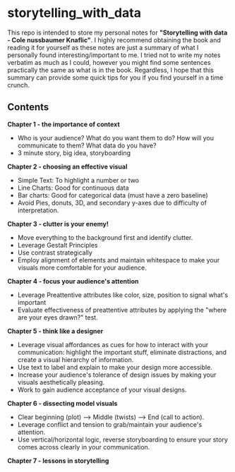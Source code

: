 # storytelling_with_data

This repo is intended to store my personal notes for **"Storytelling with data - Cole nussbaumer Knaflic"**. I highly recommend obtaining the book and reading it for yourself as these notes are just a summary of what I personally found interesting/important to me. I tried not to write my notes verbatim as much as I could, however you might find some sentences practically the same as what is in the book. Regardless, I hope that this summary can provide some quick tips for you if you find yourself in a time crunch. 

## Contents
**Chapter 1 - the importance of context**
  - Who is your audience? What do you want them to do? How will you communicate to them? What data do you have?
  - 3 minute story, big idea, storyboarding

**Chapter 2 - choosing an effective visual**
  - Simple Text: To highlight a number or two
  - Line Charts: Good for continuous data
  - Bar charts: Good for categorical data (must have a zero baseline)
  - Avoid Pies, donuts, 3D, and secondary y-axes due to difficulty of interpretation.

**Chapter 3 - clutter is your enemy!**
  - Move everything to the background first and identify clutter.
  - Leverage Gestalt Principles
  - Use contrast strategically
  - Employ alignment of elements and maintain whitespace to make your visuals more comfortable for your audience.

**Chapter 4 - focus your audience's attention**
  - Leverage Preattentive attributes like color, size, position to signal what's important
  - Evaluate effectiveness of preattentive attributes by applying the "where are your eyes drawn?" test.

**Chapter 5 - think like a designer**
  - Leverage visual affordances as cues for how to interact with your communication: highlight the important stuff, eliminate distractions, and create a visual hierarchy of information.
  - Use text to label and explain to make your design more accessible.
  - Increase your audience's tolerance of design issues by making your visuals aesthetically pleasing.
  - Work to gain audience acceptance of your visual designs.

**Chapter 6 - dissecting model visuals**
  - Clear beginning (plot) --> Middle (twists) --> End (call to action).
  - Leverage conflict and tension to grab/maintain your audience's attention.
  - Use vertical/horizontal logic, reverse storyboarding to ensure your story comes across clearly in your communication. 

**Chapter 7 - lessons in storytelling**
